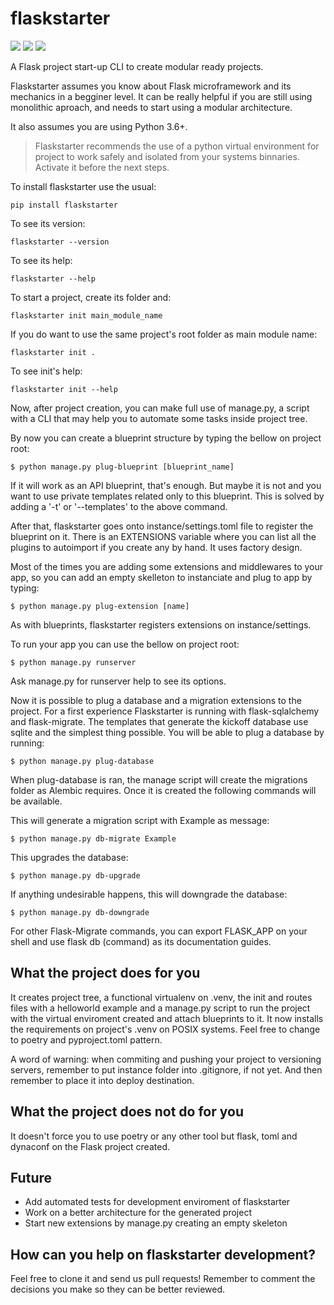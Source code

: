 # flaskstarter

![](https://img.shields.io/pypi/l/flaskstarter) ![](https://img.shields.io/pypi/v/flaskstarter) ![](https://img.shields.io/pypi/wheel/flaskstarter) 

A Flask project start-up CLI to create modular ready projects.

Flaskstarter assumes you know about Flask microframework and its mechanics in a begginer level. It can be really helpful if you are still using monolithic aproach, and needs to start using a modular architecture.

It also assumes you are using Python 3.6+.

> Flaskstarter recommends the use of a python virtual environment for project
> to work safely and isolated from your systems binnaries. Activate it before
> the next steps.

To install flaskstarter use the usual:

`pip install flaskstarter`

To see its version:

`flaskstarter --version`

To see its help:

`flaskstarter --help`

To start a project, create its folder and:

`flaskstarter init main_module_name`

If you do want to use the same project's root folder as main module name:

`flaskstarter init .`

To see init's help:

`flaskstarter init --help`

Now, after project creation, you can  make full use of manage.py, a script
with a CLI that may help you to automate some tasks inside project tree.

By now you can create a blueprint structure by typing the bellow on project root:

`$ python manage.py plug-blueprint [blueprint_name]`

If it will work as an API blueprint, that's enough. But maybe it is not and you want to use private templates related only to this blueprint. This is solved by adding a '-t' or '--templates' to the above command.

After that, flaskstarter goes onto instance/settings.toml file to register the blueprint on it. There is an EXTENSIONS variable where you can list all the plugins to autoimport if you create any by hand. It uses factory design.

Most of the times you are adding some extensions and middlewares to your app, so
you can add an empty skelleton to instanciate and plug to app by typing:

`$ python manage.py plug-extension [name]`

As with blueprints, flaskstarter registers extensions on instance/settings.

To run your app you can use the bellow on project root:

`$ python manage.py runserver`

Ask manage.py for runserver help to see its options.

Now it is possible to plug a database and a migration extensions to the project. For a first experience Flaskstarter is running with flask-sqlalchemy and flask-migrate. The templates that generate the kickoff database use sqlite and the simplest thing possible. You will be able to plug a database by running:

`$ python manage.py plug-database`

When plug-database is ran, the manage script will create the migrations folder as 
Alembic requires. Once it is created the following commands will be available.

This will generate a migration script with Example as message:

`$ python manage.py db-migrate Example`

This upgrades the database:

`$ python manage.py db-upgrade`

If anything undesirable happens, this will downgrade the database:

`$ python manage.py db-downgrade`

For other Flask-Migrate commands, you can export FLASK_APP on your shell and use
flask db (command) as its documentation guides.

## What the project does for you

It creates project tree, a functional virtualenv on .venv, the init and routes files with a helloworld example and a manage.py script to run the project with the virtual enviroment created and attach blueprints to it. It now installs the requirements on project's .venv on POSIX systems. Feel free to change to poetry and pyproject.toml pattern.

A word of warning: when commiting and pushing your project to versioning servers, remember to put instance folder into .gitignore, if not yet. And then remember to place it into deploy destination.

## What the project does not do for you

It doesn't force you to use poetry or any other tool but flask, toml and dynaconf on the Flask project created.

## Future

- Add automated tests for development enviroment of flaskstarter
- Work on a better architecture for the generated project
- Start new extensions by manage.py creating an empty skeleton

## How can you help on flaskstarter development?

Feel free to clone it and send us pull requests! Remember to comment the decisions you make so they can be better reviewed.
